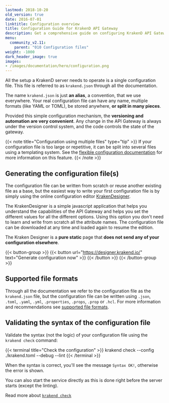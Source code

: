 ```yaml
---
lastmod: 2018-10-20
old_version: true
date: 2016-07-01
linktitle: Configuration overview
title: Configuration Guide for KrakenD API Gateway
description: Get a comprehensive guide on configuring KrakenD API Gateway to optimize and streamline your API management processes
menu:
  community_v2.11:
    parent: "010 Configuration files"
weight: -1000
dark_header_image: true
images:
- /images/documentation/hero/configuration.png
---
```

All the setup a KrakenD server needs to operate is a single configuration file. This file is referred to as `krakend.json` through all the documentation.

The name `krakend.json` is just **an alias**, a convention, that we use everywhere. Your real configuration file can have any name, multiple formats (like YAML or TOML), be stored anywhere, **or split in many pieces**.

Provided this simple configuration mechanism, the **versioning and automation are very convenient**. Any change in the API Gateway is always under the version control system, and the code controls the state of the gateway.


{{< note title="Configuration using multiple files" type="tip" >}}
If your configuration file is too large or repetitive, it can be split into several files using a templating system. See the [flexible configuration documentation](/docs/v2.11/configuration/flexible-config/) for more information on this feature.
{{< /note >}}


## Generating the configuration file(s)
The configuration file can be written from scratch or reuse another existing file as a base, but the easiest way to write your first configuration file is by simply using the online configuration editor [KrakenDesigner](/docs/v2.11/configuration/designer/).

The KrakenDesigner is a simple javascript application that helps you understand the capabilities of the API Gateway and helps you set the different values for all the different options. Using this option you don't need to learn and write from scratch all the attribute names. The configuration file can be downloaded at any time and loaded again to resume the edition.

The Kraken Designer is a **pure static** page that **does not send any of your configuration elsewhere**.

{{< button-group >}}
{{< button url="https://designer.krakend.io/" text="Generate configuration now" >}}
{{< /button >}}
{{< /button-group >}}

## Supported file formats
Through all the documentation we refer to the configuration file as the `krakend.json` file, but the configuration file can be written using `.json`, `.toml`, `.yaml`, `.yml`, `.properties`, `.props`, `.prop` or `.hcl`. For more information and recommendations see [supported file formats](/docs/v2.11/configuration/supported-formats/).

## Validating the syntax of the configuration file
Validate the syntax (not the logic) of your configuration file using the `krakend check` command:

{{< terminal title="Check the configuration" >}}
krakend check --config ./krakend.toml --debug --lint
{{< /terminal >}}

When the syntax is correct, you'll see the message `Syntax OK!`, otherwise the error is shown.

You can also start the service directly as this is done right before the server starts (except the linting).

Read more about [`krakend check`](/docs/v2.11/configuration/check/)
